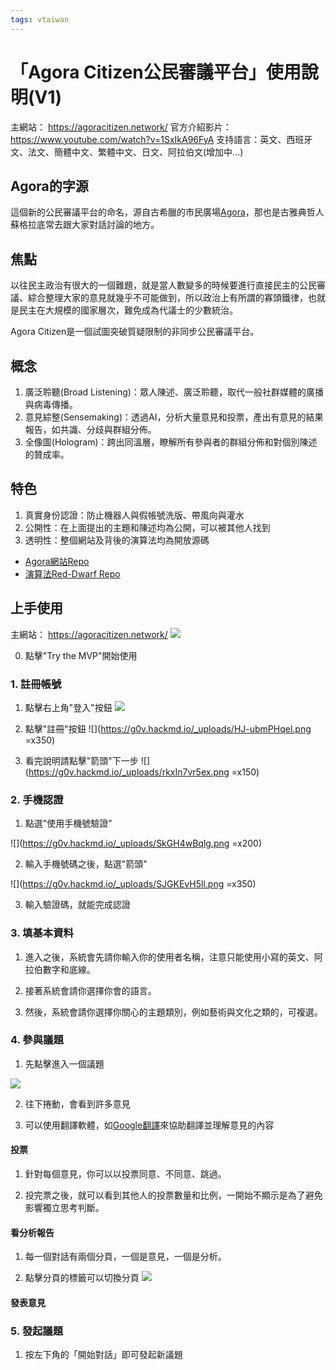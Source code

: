 ```yaml
---
tags: vtaiwan
---
```


# 「Agora Citizen公民審議平台」使用說明(V1)

主網站： https://agoracitizen.network/
官方介紹影片：https://www.youtube.com/watch?v=1SxIkA96FyA
支持語言：英文、西班牙文、法文、簡體中文、繁體中文、日文、阿拉伯文(增加中...)



## Agora的字源

這個新的公民審議平台的命名，源自古希臘的市民廣場[Agora](
https://en.wikipedia.org/wiki/Agora?wprov=sfti1#Ancient_Agora_of_Athens)，那也是古雅典哲人蘇格拉底常去跟大家對話討論的地方。


## 焦點

以往民主政治有很大的一個難題，就是當人數變多的時候要進行直接民主的公民審議、綜合整理大家的意見就幾乎不可能做到，所以政治上有所謂的寡頭鐵律，也就是民主在大規模的國家層次，難免成為代議士的少數統治。

Agora Citizen是一個試圖突破質疑限制的非同步公民審議平台。



## 概念

1. 廣泛聆聽(Broad Listening)：眾人陳述、廣泛聆聽，取代一般社群媒體的廣播與病毒傳播。
2. 意見綜整(Sensemaking)：透過AI，分析大量意見和投票，產出有意見的結果報告，如共識、分歧與群組分佈。
3. 全像圖(Hologram)：跨出同溫層，瞭解所有參與者的群組分佈和對個別陳述的贊成率。

## 特色

1. 真實身份認證：防止機器人與假帳號洗版、帶風向與灌水
2. 公開性：在上面提出的主題和陳述均為公開，可以被其他人找到
3. 透明性：整個網站及背後的演算法均為開放源碼
* [Agora網站Repo](https://github.com/zkorum/agora)
* [演算法Red-Dwarf Repo](https://github.com/polis-community/red-dwarf)


## 上手使用


主網站： https://agoracitizen.network/
![](https://g0v.hackmd.io/_uploads/BydufvHcxg.png)

0. 點擊"Try the MVP"開始使用

### 1. 註冊帳號

1. 點擊右上角"登入"按鈕
![](https://g0v.hackmd.io/_uploads/Hyg0GDHcxx.png)


2. 點擊"註冊"按鈕
![](https://g0v.hackmd.io/_uploads/HJ-ubmPHqel.png =x350)

3. 看完說明請點擊"箭頭"下一步
![](https://g0v.hackmd.io/_uploads/rkxIn7vr5ex.png =x150)

### 2. 手機認證

1. 點選"使用手機號驗證"

![](https://g0v.hackmd.io/_uploads/SkGH4wBqlg.png =x200)


2. 輸入手機號碼之後，點選"箭頭"

![](https://g0v.hackmd.io/_uploads/SJGKEvH5ll.png =x350)

3. 輸入驗證碼，就能完成認證


### 3. 填基本資料

1. 進入之後，系統會先請你輸入你的使用者名稱，注意只能使用小寫的英文、阿拉伯數字和底線。

2. 接著系統會請你選擇你會的語言。

3. 然後，系統會請你選擇你關心的主題類別，例如藝術與文化之類的，可複選。

### 4. 參與議題

1. 先點擊進入一個議題

![](https://g0v.hackmd.io/_uploads/HJKbIvHqlx.png)

2. 往下捲動，會看到許多意見

3. 可以使用翻譯軟體，如[Google翻譯](https://translate.google.com/)來協助翻譯並理解意見的內容


#### 投票

1. 針對每個意見，你可以以投票同意、不同意、跳過。

2. 投完票之後，就可以看到其他人的投票數量和比例，一開始不顯示是為了避免影響獨立思考判斷。




#### 看分析報告

1. 每一個對話有兩個分頁，一個是意見，一個是分析。

2. 點擊分頁的標籤可以切換分頁
![](https://g0v.hackmd.io/_uploads/SknSwvHqll.png)



#### 發表意見



### 5. 發起議題

1. 按左下角的「開始對話」即可發起新議題





